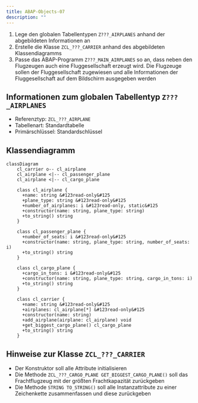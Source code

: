 ```yaml
---
title: ABAP-Objects-07
description: ""
---
```


1. Lege den globalen Tabellentypen `Z???_AIRPLANES` anhand der abgebildeten Informationen an
2. Erstelle die Klasse `ZCL_???_CARRIER` anhand des abgebildeten Klassendiagramms
3. Passe das ABAP-Programm `Z???_MAIN_AIRPLANES` so an, dass neben den Flugzeugen auch eine Fluggesellschaft erzeugt wird. Die Flugzeuge sollen der Fluggesellschaft zugewiesen und alle Informationen der Fluggesellschaft auf dem Bildschirm ausgegeben
   werden

## Informationen zum globalen Tabellentyp `Z???_AIRPLANES`

- Referenztyp: `ZCL_???_AIRPLANE`
- Tabellenart: Standardtabelle
- Primärschlüssel: Standardschlüssel

## Klassendiagramm

```mermaid
classDiagram
    cl_carrier o-- cl_airplane
    cl_airplane <|-- cl_passenger_plane
    cl_airplane <|-- cl_cargo_plane

    class cl_airplane {
      +name: string &#123read-only&#125
      +plane_type: string &#123read-only&#125
      +number_of_airplanes: i &#123read-only, static&#125
      +constructor(name: string, plane_type: string)
      +to_string() string
    }

    class cl_passenger_plane {
      +number_of_seats: i &#123read-only&#125
      +constructor(name: string, plane_type: string, number_of_seats: i)
      +to_string() string
    }

    class cl_cargo_plane {
      +cargo_in_tons: i &#123read-only&#125
      +constructor(name: string, plane_type: string, cargo_in_tons: i)
      +to_string() string
    }

    class cl_carrier {
      +name: string &#123read-only&#125
      +airplanes: cl_airplane[*] &#123read-only&#125
      +constructor(name: string)
      +add_airplane(airplane: cl_airplane) void
      +get_biggest_cargo_plane() cl_cargo_plane
      +to_string() string
    }
```

## Hinweise zur Klasse `ZCL_???_CARRIER`

- Der Konstruktor soll alle Attribute initialisieren
- Die Methode `ZCL_???_CARGO_PLANE GET_BIGGEST_CARGO_PLANE()` soll das Frachtflugzeug mit der größten Frachtkapazität zurückgeben
- Die Methode `STRING TO_STRING()` soll alle Instanzattribute zu einer Zeichenkette zusammenfassen und diese zurückgeben
